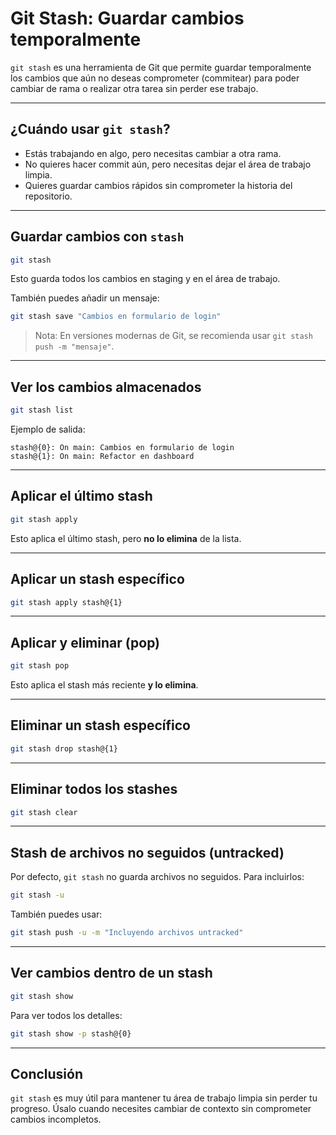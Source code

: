 # Git Stash: Guardar cambios temporalmente

`git stash` es una herramienta de Git que permite guardar temporalmente los cambios que aún no deseas comprometer (commitear) para poder cambiar de rama o realizar otra tarea sin perder ese trabajo.

---

## ¿Cuándo usar `git stash`?

- Estás trabajando en algo, pero necesitas cambiar a otra rama.
- No quieres hacer commit aún, pero necesitas dejar el área de trabajo limpia.
- Quieres guardar cambios rápidos sin comprometer la historia del repositorio.

---

## Guardar cambios con `stash`

```bash
git stash
```

Esto guarda todos los cambios en staging y en el área de trabajo.

También puedes añadir un mensaje:

```bash
git stash save "Cambios en formulario de login"
```

> Nota: En versiones modernas de Git, se recomienda usar `git stash push -m "mensaje"`.

---

## Ver los cambios almacenados

```bash
git stash list
```

Ejemplo de salida:

```
stash@{0}: On main: Cambios en formulario de login
stash@{1}: On main: Refactor en dashboard
```

---

## Aplicar el último stash

```bash
git stash apply
```

Esto aplica el último stash, pero **no lo elimina** de la lista.

---

## Aplicar un stash específico

```bash
git stash apply stash@{1}
```

---

## Aplicar y eliminar (pop)

```bash
git stash pop
```

Esto aplica el stash más reciente **y lo elimina**.

---

## Eliminar un stash específico

```bash
git stash drop stash@{1}
```

---

## Eliminar todos los stashes

```bash
git stash clear
```

---

## Stash de archivos no seguidos (untracked)

Por defecto, `git stash` no guarda archivos no seguidos. Para incluirlos:

```bash
git stash -u
```

También puedes usar:

```bash
git stash push -u -m "Incluyendo archivos untracked"
```

---

## Ver cambios dentro de un stash

```bash
git stash show
```

Para ver todos los detalles:

```bash
git stash show -p stash@{0}
```

---

## Conclusión

`git stash` es muy útil para mantener tu área de trabajo limpia sin perder tu progreso. Úsalo cuando necesites cambiar de contexto sin comprometer cambios incompletos.
